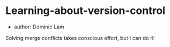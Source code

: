 # Learning-about-version-control
- author: Dominic Lam


Solving merge conflicts takes conscious effort, but I can do it!
